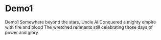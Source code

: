 # Demo1
Demo1
Somewhere beyond the stars, Uncle Al
Conquered a mighty empire with fire and blood
The wretched remnants still celebrating those days
of power and glory
